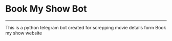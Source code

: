 # Book My Show Bot
------------------

This is a python telegram bot created for screpping movie details form Book my show website
